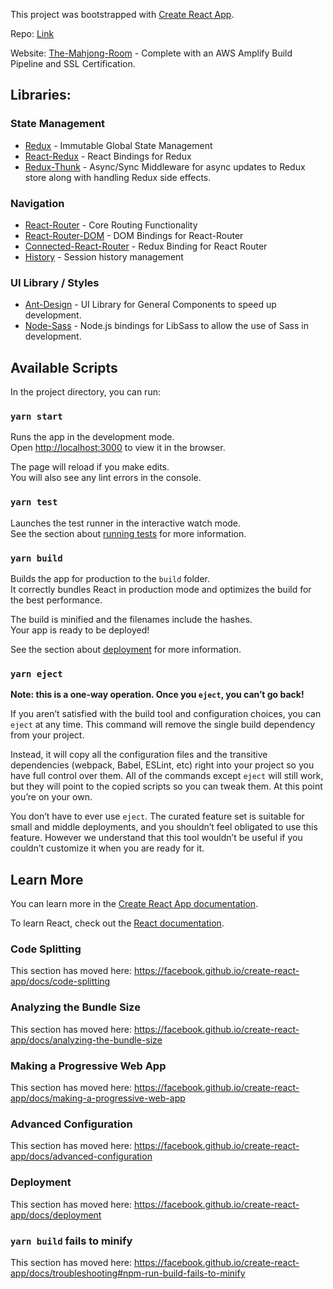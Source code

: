 
This project was bootstrapped with [Create React App](https://github.com/facebook/create-react-app).

Repo: [Link](https://github.com/ZacharyLangley/IS-Coding-Challenge)

Website: [The-Mahjong-Room](https://www.themahjongroom.com/) - Complete with an AWS Amplify Build Pipeline and SSL Certification.

## Libraries:

### State Management

* [Redux](https://github.com/reduxjs/redux) - Immutable Global State Management
* [React-Redux](https://github.com/reduxjs/react-redux) - React Bindings for Redux
* [Redux-Thunk](https://github.com/reduxjs/redux-thunk) - Async/Sync Middleware for async updates to Redux store along with handling Redux side effects.

### Navigation

* [React-Router](https://github.com/ReactTraining/react-router/tree/master/packages/react-router) - Core Routing Functionality
* [React-Router-DOM](https://github.com/ReactTraining/react-router/tree/master/packages/react-router-dom) - DOM Bindings for React-Router
* [Connected-React-Router](https://github.com/supasate/connected-react-router) - Redux Binding for React Router
* [History](https://github.com/ReactTraining/history#readme) - Session history management

### UI Library / Styles

* [Ant-Design](https://github.com/ant-design/ant-design) - UI Library for General Components to speed up development.
* [Node-Sass]() - Node.js bindings for LibSass to allow the use of Sass in development.

## Available Scripts

In the project directory, you can run:

### `yarn start`

Runs the app in the development mode.<br />
Open [http://localhost:3000](http://localhost:3000) to view it in the browser.

The page will reload if you make edits.<br />
You will also see any lint errors in the console.

### `yarn test`

Launches the test runner in the interactive watch mode.<br />
See the section about [running tests](https://facebook.github.io/create-react-app/docs/running-tests) for more information.

### `yarn build`

Builds the app for production to the `build` folder.<br />
It correctly bundles React in production mode and optimizes the build for the best performance.

The build is minified and the filenames include the hashes.<br />
Your app is ready to be deployed!

See the section about [deployment](https://facebook.github.io/create-react-app/docs/deployment) for more information.

### `yarn eject`

**Note: this is a one-way operation. Once you `eject`, you can’t go back!**

If you aren’t satisfied with the build tool and configuration choices, you can `eject` at any time. This command will remove the single build dependency from your project.

Instead, it will copy all the configuration files and the transitive dependencies (webpack, Babel, ESLint, etc) right into your project so you have full control over them. All of the commands except `eject` will still work, but they will point to the copied scripts so you can tweak them. At this point you’re on your own.

You don’t have to ever use `eject`. The curated feature set is suitable for small and middle deployments, and you shouldn’t feel obligated to use this feature. However we understand that this tool wouldn’t be useful if you couldn’t customize it when you are ready for it.

## Learn More

You can learn more in the [Create React App documentation](https://facebook.github.io/create-react-app/docs/getting-started).

To learn React, check out the [React documentation](https://reactjs.org/).

### Code Splitting

This section has moved here: https://facebook.github.io/create-react-app/docs/code-splitting

### Analyzing the Bundle Size

This section has moved here: https://facebook.github.io/create-react-app/docs/analyzing-the-bundle-size

### Making a Progressive Web App

This section has moved here: https://facebook.github.io/create-react-app/docs/making-a-progressive-web-app

### Advanced Configuration

This section has moved here: https://facebook.github.io/create-react-app/docs/advanced-configuration

### Deployment

This section has moved here: https://facebook.github.io/create-react-app/docs/deployment

### `yarn build` fails to minify

This section has moved here: https://facebook.github.io/create-react-app/docs/troubleshooting#npm-run-build-fails-to-minify
